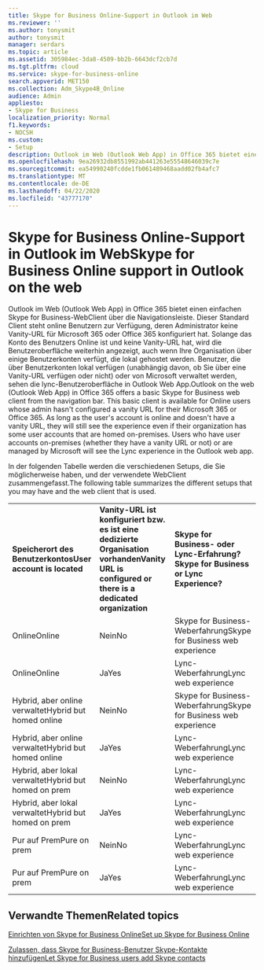 ```yaml
---
title: Skype for Business Online-Support in Outlook im Web
ms.reviewer: ''
ms.author: tonysmit
author: tonysmit
manager: serdars
ms.topic: article
ms.assetid: 305984ec-3da8-4509-bb2b-6643dcf2cb7d
ms.tgt.pltfrm: cloud
ms.service: skype-for-business-online
search.appverid: MET150
ms.collection: Adm_Skype4B_Online
audience: Admin
appliesto:
- Skype for Business
localization_priority: Normal
f1.keywords:
- NOCSH
ms.custom:
- Setup
description: Outlook im Web (Outlook Web App) in Office 365 bietet einen einfachen Skype for Business-WebClient über die Navigationsleiste. Dieser Standard Client steht online Benutzern zur Verfügung, deren Administrator keine Vanity-URL für Microsoft 365 oder Office 365 konfiguriert hat. Solange das Konto des Benutzers Online ist und keine Vanity-URL hat, wird die Benutzeroberfläche weiterhin angezeigt, auch wenn Ihre Organisation über einige Benutzerkonten verfügt, die lokal gehostet werden. Benutzer, die über Benutzerkonten lokal verfügen (unabhängig davon, ob Sie über eine Vanity-URL verfügen oder nicht) oder von Microsoft verwaltet werden, sehen die lync-Benutzeroberfläche in Outlook Web App.
ms.openlocfilehash: 9ea26932db8551992ab441263e55548646039c7e
ms.sourcegitcommit: ea54990240fcdde1fb061489468aadd02fb4afc7
ms.translationtype: MT
ms.contentlocale: de-DE
ms.lasthandoff: 04/22/2020
ms.locfileid: "43777170"
---
```

# <a name="skype-for-business-online-support-in-outlook-on-the-web"></a><span data-ttu-id="763c1-106">Skype for Business Online-Support in Outlook im Web</span><span class="sxs-lookup"><span data-stu-id="763c1-106">Skype for Business Online support in Outlook on the web</span></span>

<span data-ttu-id="763c1-p102">Outlook im Web (Outlook Web App) in Office 365 bietet einen einfachen Skype for Business-WebClient über die Navigationsleiste. Dieser Standard Client steht online Benutzern zur Verfügung, deren Administrator keine Vanity-URL für Microsoft 365 oder Office 365 konfiguriert hat. Solange das Konto des Benutzers Online ist und keine Vanity-URL hat, wird die Benutzeroberfläche weiterhin angezeigt, auch wenn Ihre Organisation über einige Benutzerkonten verfügt, die lokal gehostet werden. Benutzer, die über Benutzerkonten lokal verfügen (unabhängig davon, ob Sie über eine Vanity-URL verfügen oder nicht) oder von Microsoft verwaltet werden, sehen die lync-Benutzeroberfläche in Outlook Web App.</span><span class="sxs-lookup"><span data-stu-id="763c1-p102">Outlook on the web (Outlook Web App) in Office 365 offers a basic Skype for Business web client from the navigation bar. This basic client is available for Online users whose admin hasn't configured a vanity URL for their Microsoft 365 or Office 365. As long as the user's account is online and doesn't have a vanity URL, they will still see the experience even if their organization has some user accounts that are homed on-premises. Users who have user accounts on-premises (whether they have a vanity URL or not) or are managed by Microsoft will see the Lync experience in the Outlook web app.</span></span>
  
<span data-ttu-id="763c1-111">In der folgenden Tabelle werden die verschiedenen Setups, die Sie möglicherweise haben, und der verwendete WebClient zusammengefasst.</span><span class="sxs-lookup"><span data-stu-id="763c1-111">The following table summarizes the different setups that you may have and the web client that is used.</span></span>
  
||||
|:-----|:-----|:-----|
|<span data-ttu-id="763c1-112">**Speicherort des Benutzerkontos**</span><span class="sxs-lookup"><span data-stu-id="763c1-112">**User account is located**</span></span> <br/> |<span data-ttu-id="763c1-113">**Vanity-URL ist konfiguriert bzw. es ist eine dedizierte Organisation vorhanden**</span><span class="sxs-lookup"><span data-stu-id="763c1-113">**Vanity URL is configured or there is a dedicated organization**</span></span> <br/> |<span data-ttu-id="763c1-114">**Skype for Business- oder Lync-Erfahrung?**</span><span class="sxs-lookup"><span data-stu-id="763c1-114">**Skype for Business or Lync Experience?**</span></span> <br/> |
|<span data-ttu-id="763c1-115">Online</span><span class="sxs-lookup"><span data-stu-id="763c1-115">Online</span></span>  <br/> |<span data-ttu-id="763c1-116">Nein</span><span class="sxs-lookup"><span data-stu-id="763c1-116">No</span></span>  <br/> |<span data-ttu-id="763c1-117">Skype for Business-Weberfahrung</span><span class="sxs-lookup"><span data-stu-id="763c1-117">Skype for Business web experience</span></span>  <br/> |
|<span data-ttu-id="763c1-118">Online</span><span class="sxs-lookup"><span data-stu-id="763c1-118">Online</span></span>  <br/> |<span data-ttu-id="763c1-119">Ja</span><span class="sxs-lookup"><span data-stu-id="763c1-119">Yes</span></span>  <br/> |<span data-ttu-id="763c1-120">Lync-Weberfahrung</span><span class="sxs-lookup"><span data-stu-id="763c1-120">Lync web experience</span></span>  <br/> |
|<span data-ttu-id="763c1-121">Hybrid, aber online verwaltet</span><span class="sxs-lookup"><span data-stu-id="763c1-121">Hybrid but homed online</span></span>  <br/> |<span data-ttu-id="763c1-122">Nein</span><span class="sxs-lookup"><span data-stu-id="763c1-122">No</span></span>  <br/> |<span data-ttu-id="763c1-123">Skype for Business-Weberfahrung</span><span class="sxs-lookup"><span data-stu-id="763c1-123">Skype for Business web experience</span></span>  <br/> |
|<span data-ttu-id="763c1-124">Hybrid, aber online verwaltet</span><span class="sxs-lookup"><span data-stu-id="763c1-124">Hybrid but homed online</span></span>  <br/> |<span data-ttu-id="763c1-125">Ja</span><span class="sxs-lookup"><span data-stu-id="763c1-125">Yes</span></span>  <br/> |<span data-ttu-id="763c1-126">Lync-Weberfahrung</span><span class="sxs-lookup"><span data-stu-id="763c1-126">Lync web experience</span></span>  <br/> |
|<span data-ttu-id="763c1-127">Hybrid, aber lokal verwaltet</span><span class="sxs-lookup"><span data-stu-id="763c1-127">Hybrid but homed on prem</span></span>  <br/> |<span data-ttu-id="763c1-128">Nein</span><span class="sxs-lookup"><span data-stu-id="763c1-128">No</span></span>  <br/> |<span data-ttu-id="763c1-129">Lync-Weberfahrung</span><span class="sxs-lookup"><span data-stu-id="763c1-129">Lync web experience</span></span>  <br/> |
|<span data-ttu-id="763c1-130">Hybrid, aber lokal verwaltet</span><span class="sxs-lookup"><span data-stu-id="763c1-130">Hybrid but homed on prem</span></span>  <br/> |<span data-ttu-id="763c1-131">Ja</span><span class="sxs-lookup"><span data-stu-id="763c1-131">Yes</span></span>  <br/> |<span data-ttu-id="763c1-132">Lync-Weberfahrung</span><span class="sxs-lookup"><span data-stu-id="763c1-132">Lync web experience</span></span>  <br/> |
|<span data-ttu-id="763c1-133">Pur auf Prem</span><span class="sxs-lookup"><span data-stu-id="763c1-133">Pure on prem</span></span>  <br/> |<span data-ttu-id="763c1-134">Nein</span><span class="sxs-lookup"><span data-stu-id="763c1-134">No</span></span>  <br/> |<span data-ttu-id="763c1-135">Lync-Weberfahrung</span><span class="sxs-lookup"><span data-stu-id="763c1-135">Lync web experience</span></span>  <br/> |
|<span data-ttu-id="763c1-136">Pur auf Prem</span><span class="sxs-lookup"><span data-stu-id="763c1-136">Pure on prem</span></span>  <br/> |<span data-ttu-id="763c1-137">Ja</span><span class="sxs-lookup"><span data-stu-id="763c1-137">Yes</span></span>  <br/> |<span data-ttu-id="763c1-138">Lync-Weberfahrung</span><span class="sxs-lookup"><span data-stu-id="763c1-138">Lync web experience</span></span>  <br/> |
   

## <a name="related-topics"></a><span data-ttu-id="763c1-139">Verwandte Themen</span><span class="sxs-lookup"><span data-stu-id="763c1-139">Related topics</span></span>
[<span data-ttu-id="763c1-140">Einrichten von Skype for Business Online</span><span class="sxs-lookup"><span data-stu-id="763c1-140">Set up Skype for Business Online</span></span>](set-up-skype-for-business-online.md)

[<span data-ttu-id="763c1-141">Zulassen, dass Skype for Business-Benutzer Skype-Kontakte hinzufügen</span><span class="sxs-lookup"><span data-stu-id="763c1-141">Let Skype for Business users add Skype contacts</span></span>](let-skype-for-business-users-add-skype-contacts.md)

  
 
